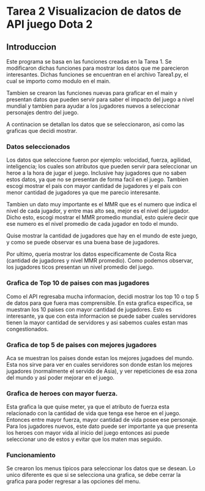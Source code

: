 # Tarea 2 Visualizacion de datos de API juego Dota 2

## Introduccion

Este programa se basa en las funciones creadas en la Tarea 1. Se modificaron dichas funciones para mostrar los datos que me parecieron interesantes. Dichas funciones se encuentran en el archivo Tarea1.py, el cual se importo como modulo en el main. 

Tambien se crearon las funciones nuevas para graficar en el main y presentan datos que pueden servir para saber el impacto del juego a nivel mundial y tambien para ayudar a los jugadores nuevos a seleccionar personajes dentro del juego.

A continacion se detallan los datos que se seleccionaron, asi como las graficas que decidi mostrar.

### Datos seleccionados

Los datos que seleccione fueron por ejemplo: velocidad, fuerza, agilidad, inteligencia; los cuales son atributos que pueden servir para seleccionar un heroe a la hora de jugar el juego. Inclusive hay jugadores que no saben estos datos, ya que no se presentan de forma facil en el juego. Tambien escogi mostrar el pais con mayor cantidad de jugadores y el pais con menor cantidad de jugadores ya que me parecio interesante. 

Tambien un dato muy importante es el MMR que es el numero que indica el nivel de cada jugador, y entre mas alto sea, mejor es el nivel del jugador. Dicho esto, escogi mostrar el MMR promedio mundial, esto quiere decir que ese numero es el nivel promedio de cada jugador en todo el mundo. 

Quise mostrar la cantidad de jugadores que hay en el mundo de este juego, y como se puede observar es una buena base de jugadores.

Por ultimo, queria mostrar los datos especificamente de Costa Rica (cantidad de jugadores y nivel MMR promedio). Como podemos observar, los jugadores ticos presentan un nivel promedio del juego. 

### Grafica de Top 10 de paises con mas jugadores

Como el API regresaba mucha informacion, decidi mostrar los top 10 o top 5 de datos para que fuera mas comprensible. En esta grafica especifica, se muestran los 10 paises con mayor cantidad de jugadores. Esto es interesante, ya que con esta informacion se puede saber cuales servidores tienen la mayor cantidad de servidores y asi sabemos cuales estan mas congestionados. 

### Grafica de top 5 de paises con mejores jugadores

Aca se muestran los paises donde estan los mejores jugadoes del mundo. Esta nos sirve para ver en cuales servidores son donde estan los mejores jugadores (normalmente el servido de Asia), y ver repeticiones de esa zona del mundo y asi poder mejorar en el juego. 

### Grafica de heroes con mayor fuerza. 

Esta grafica la que quise meter, ya que el atributo de fuerza esta relacionado con la cantidad de vida que tenga ese heroe en el juego. Entonces entre mayor fuerza, mayor cantidad de vida posee ese personaje. Para los jugadores nuevos, este dato puede ser importante ya que presenta los heroes con mayor vida al inicio del juego entonces asi puede seleccionar uno de estos y evitar que los maten mas seguido.

### Funcionamiento

Se crearon los menus tipicos para seleccionar los datos que se desean. Lo unico diferente es que si se selecciona una grafica, se debe cerrar la grafica para poder regresar a las opciones del menu. 